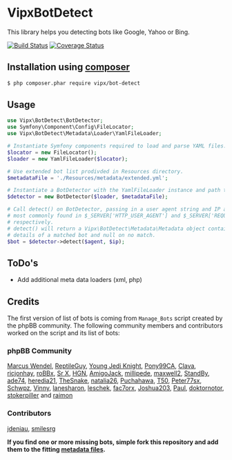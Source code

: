 # VipxBotDetect

This library helps you detecting bots like Google, Yahoo or Bing.

[![Build Status](https://secure.travis-ci.org/lennerd/vipx-bot-detect.png)](http://travis-ci.org/lennerd/vipx-bot-detect)
[![Coverage Status](https://img.shields.io/coveralls/lennerd/vipx-bot-detect.svg)](https://coveralls.io/r/lennerd/vipx-bot-detect?branch=master)

## Installation using [composer](https://getcomposer.org/)

``` bash
$ php composer.phar require vipx/bot-detect
```
## Usage

``` php
use Vipx\BotDetect\BotDetector;
use Symfony\Component\Config\FileLocator;
use Vipx\BotDetect\Metadata\Loader\YamlFileLoader;

# Instantiate Symfony components required to load and parse YAML files.
$locator = new FileLocator();
$loader = new YamlFileLoader($locator);

# Use extended bot list prodivded in Resources directory.
$metadataFile = './Resources/metadata/extended.yml';

# Instantiate a BotDetector with the YamlFileLoader instance and path to YAML.
$detector = new BotDetector($loader, $metadataFile);

# Call detect() on BotDetector, passing in a user agent string and IP address,
# most commonly found in $_SERVER['HTTP_USER_AGENT'] and $_SERVER['REQUEST_ADDR']
# respectively.
# detect() will return a Vipx\BotDetect\Metadata\Metadata object containing the 
# details of a matched bot and null on no match.
$bot = $detector->detect($agent, $ip);
```

## ToDo's

- Add additional meta data loaders (xml, php)

## Credits

The first version of list of bots is coming from `Manage_Bots` script created by the phpBB community. The following community members and contributors worked on the script and its list of bots:

### phpBB Community
[Marcus Wendel](http://www.phpbb.com/community/memberlist.php?mode=viewprofile&u=6152), [ReptileGuy](http://www.phpbb.com/community/memberlist.php?mode=viewprofile&u=447165), [Young Jedi Knight](http://www.phpbb.com/community/memberlist.php?mode=viewprofile&u=962935), [Pony99CA](http://www.phpbb.com/community/memberlist.php?mode=viewprofile&u=143537), [Clava](http://www.phpbb.com/community/memberlist.php?mode=viewprofile&u=353237), [ricjonhay](http://www.phpbb.com/community/memberlist.php?mode=viewprofile&u=1222875), [roBBx](http://www.phpbb.com/community/memberlist.php?mode=viewprofile&u=467205), [Sr X](http://www.phpbb.com/community/memberlist.php?mode=viewprofile&u=298330), [HGN](http://www.phpbb.com/community/memberlist.php?mode=viewprofile&u=821755), [AmigoJack](http://www.phpbb.com/community/memberlist.php?mode=viewprofile&u=1289605), [millipede](http://www.phpbb.com/community/memberlist.php?mode=viewprofile&u=482675), [maxwell2](http://www.phpbb.com/community/memberlist.php?mode=viewprofile&u=951565), [StandBy](http://www.phpbb.com/community/memberlist.php?mode=viewprofile&u=1288269), [ade74](http://www.phpbb.com/community/memberlist.php?mode=viewprofile&u=1296329), [heredia21](http://www.phpbb.com/community/memberlist.php?mode=viewprofile&u=1273765), [TheSnake](http://www.phpbb.com/community/memberlist.php?mode=viewprofile&u=265871), [natalia26](http://www.phpbb.com/community/memberlist.php?mode=viewprofile&u=1287940), [Puchahawa](http://www.phpbb.com/community/memberlist.php?mode=viewprofile&u=1305487), [T50](http://www.phpbb.com/community/memberlist.php?mode=viewprofile&u=317815), [Peter77sx](http://www.phpbb.com/community/memberlist.php?mode=viewprofile&u=216463), [Schwpz](http://www.phpbb.com/community/memberlist.php?mode=viewprofile&u=61230), [Vinny](http://www.phpbb.com/community/memberlist.php?mode=viewprofile&u=1065865), [lanesharon](http://www.phpbb.com/community/memberlist.php?mode=viewprofile&u=94198), [leschek](http://www.phpbb.com/community/memberlist.php?mode=viewprofile&u=261820), [fac7orx](http://www.phpbb.com/community/memberlist.php?mode=viewprofile&u=848165), [Joshua203](http://www.phpbb.com/community/memberlist.php?mode=viewprofile&u=1047325), [Paul](http://www.phpbb.com/community/memberlist.php?mode=viewprofile&u=153860), [doktornotor](http://www.phpbb.com/community/memberlist.php?mode=viewprofile&u=1330502), [stokerpiller](http://www.phpbb.com/community/memberlist.php?mode=viewprofile&u=302443) and [raimon](http://www.phpbb.com/community/memberlist.php?mode=viewprofile&u=253197)

### Contributors
[jdeniau](https://github.com/jdeniau), [smilesrg](https://github.com/smilesrg)

**If you find one or more missing bots, simple fork this repository and add them to the fitting [metadata files](https://github.com/lennerd/vipx-bot-detect/tree/master/Resources/metadata).**
